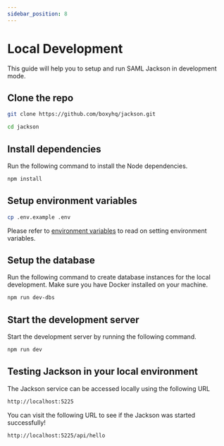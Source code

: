 ```yaml
---
sidebar_position: 8
---
```


# Local Development

This guide will help you to setup and run SAML Jackson in development mode.

## Clone the repo

```bash
git clone https://github.com/boxyhq/jackson.git

cd jackson
```

## Install dependencies

Run the following command to install the Node dependencies.

```bash
npm install
```

## Setup environment variables

```bash
cp .env.example .env
```

Please refer to [environment variables](env-variables.md) to read on setting environment variables.

## Setup the database

Run the following command to create database instances for the local development. Make sure you have Docker installed on your machine.

```bash
npm run dev-dbs
```

## Start the development server

Start the development server by running the following command.

```bash
npm run dev
```

## Testing Jackson in your local environment

The Jackson service can be accessed locally using the following URL

```bash
http://localhost:5225
```

You can visit the following URL to see if the Jackson was started successfully!

```bash
http://localhost:5225/api/hello
```
